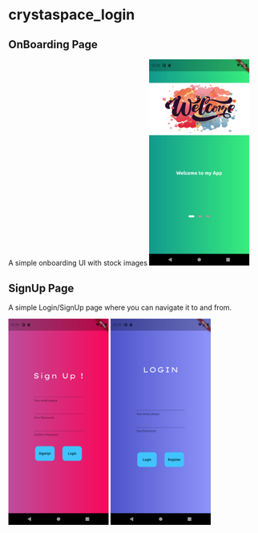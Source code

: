 # crystaspace_login



## OnBoarding Page
A simple onboarding UI with stock images
<img src="https://github.com/Ayushbrainer/onBoarding/blob/main/Screenshot_1613624336.png" alt="drawing" width="200"/>

## SignUp Page
A simple Login/SignUp page where you can navigate it to and from.


<img src="https://github.com/Ayushbrainer/onBoarding/blob/main/Screenshot_1613624348.png" alt="drawing" width="200"/>
<img src="https://github.com/Ayushbrainer/onBoarding/blob/main/Screenshot_1613624355.png" alt="drawing" width="200"/>
